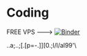 # Coding


FREE VPS --->                   [![Binder](https://mybinder.org/badge_logo.svg)](https://mybinder.org/v2/gh/herefor-vega8/Coding.git/HEAD)



..a;..;[.[p=-.]][0.;l/l/al99'\\
